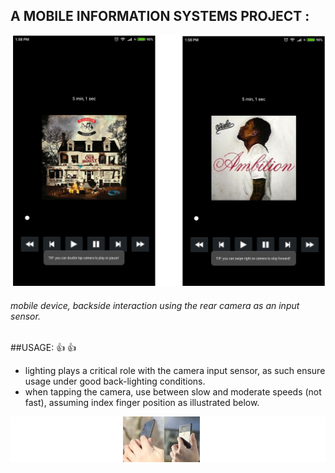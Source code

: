 ## A MOBILE INFORMATION SYSTEMS PROJECT : 
![alt text](dev/music_player.jpg)

###### mobile device, backside interaction using the rear camera as an input sensor. 

##USAGE:  :+1: :+1:
* lighting plays a critical role with the camera input sensor, as such ensure usage under good back-lighting conditions.
* when tapping the camera, use between slow and moderate speeds (not fast), assuming index finger position as illustrated below.

![alt text](dev/usage.jpg)